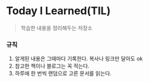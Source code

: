 # Today I Learned(TIL)
> 학습한 내용을 정리해두는 저장소
### 규칙
1. 알게된 내용은 그때마다 기록한다. 복사나 링크만 달아도 ok
2. 참고한 책이나 블로그는 꼭 적는다.
3. 하루에 한 번씩 랜덤으로 고른 문서를 읽는다.
